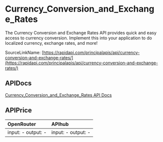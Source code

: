 # Currency_Conversion_and_Exchange_Rates

The Currency Conversion and Exchange Rates API provides quick and easy access to currency conversion. Implement this into your application to do localized currency, exchange rates, and more!   

SourceLinkName: [https://rapidapi.com/principalapis/api/currency-conversion-and-exchange-rates/](https://rapidapi.com/principalapis/api/currency-conversion-and-exchange-rates/)

## APIDocs

[Currency_Conversion_and_Exchange_Rates API Docs](../apis/Currency_Conversion_and_Exchange_Rates.md)

## APIPrice

| OpenRouter | APIhub |
|:---|:---|
| input: - output: - | input: - output: - |
